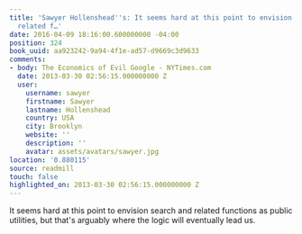 ```yaml
---
title: 'Sawyer Hollenshead''s: It seems hard at this point to envision search and
  related f…'
date: 2016-04-09 18:16:00.600000000 -04:00
position: 324
book_uuid: aa923242-9a94-4f1e-ad57-d9669c3d9633
comments:
- body: The Economics of Evil Google - NYTimes.com
  date: 2013-03-30 02:56:15.000000000 Z
  user:
    username: sawyer
    firstname: Sawyer
    lastname: Hollenshead
    country: USA
    city: Brooklyn
    website: ''
    description: ''
    avatar: assets/avatars/sawyer.jpg
location: '0.880115'
source: readmill
touch: false
highlighted_on: 2013-03-30 02:56:15.000000000 Z
---
```


It seems hard at this point to envision search and related functions as public utilities, but that's arguably where the logic will eventually lead us.